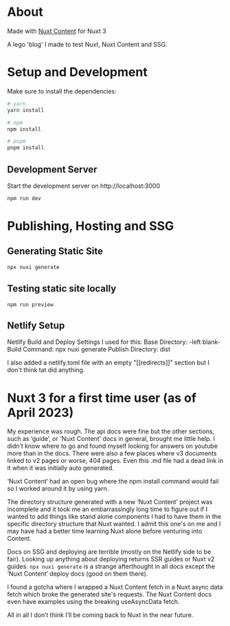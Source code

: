 # About
Made with [Nuxt Content](https://content-v2.nuxtjs.org/) for Nuxt 3

A lego 'blog' I made to test Nuxt, Nuxt Content and SSG.

# Setup and Development
Make sure to install the dependencies:
```bash
# yarn
yarn install

# npm
npm install

# pnpm
pnpm install
```

## Development Server
Start the development server on http://localhost:3000
```bash
npm run dev
```

# Publishing, Hosting and SSG

## Generating Static Site
```bash
npx nuxi generate
```
## Testing static site locally
```basj
npm run preview
```

## Netlify Setup
Netlify Build and Deploy Settings I used for this:
Base Directory: -left blank-
Build Command: npx nuxi generate
Publish Directory: dist

I also added a netlify.toml file with an empty "\[\[redirects\]\]" section but I don't think tat did anything.

# Nuxt 3 for a first time user (as of April 2023)
My experience was rough.
The api docs were fine but the other sections, such as ‘guide’, or 'Nuxt Content' docs in general, brought me little help.
I didn’t know where to go and found myself looking for answers on youtube more than in the docs.
There were also a few places where v3 documents linked to v2 pages or worse, 404 pages.
Even this .md file had a dead link in it when it was initially auto generated.

‘Nuxt Content’ had an open bug where the npm install command would fail so I worked around it by using yarn.

The directory structure generated with a new ‘Nuxt Content’ project was incomplete and it took me an embarrassingly long time to figure out if I wanted to add things like stand alone components I had to have them in the specific directory structure that Nuxt wanted.
I admit this one's on me and I may have had a better time learning Nuxt alone before venturing into Content.

Docs on SSG and deploying are terrible (mostly on the Netlify side to be fair). Looking up anything about deploying returns SSR guides or Nuxt v2 guides.
```npx nuxi generate``` is a strange afterthought in all docs except the ‘Nuxt Content’ deploy docs (good on them there).

I found a gotcha where I wrapped a Nuxt Content fetch in a Nuxt async data fetch which broke the generated site's requests.
The Nuxt Content docs even have examples using the breaking useAsyncData fetch.

All in all I don’t think I’ll be coming back to Nuxt in the near future.
